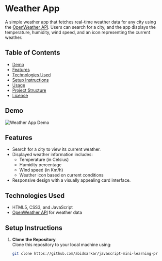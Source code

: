 # Weather App

A simple weather app that fetches real-time weather data for any city using the [OpenWeather API](https://openweathermap.org/). Users can search for a city, and the app displays the temperature, humidity, wind speed, and an icon representing the current weather.

## Table of Contents
- [Demo](#demo)
- [Features](#features)
- [Technologies Used](#technologies-used)
- [Setup Instructions](#setup-instructions)
- [Usage](#usage)
- [Project Structure](#project-structure)
- [License](#license)

## Demo
![Weather App Demo](img/demo.png)

## Features
- Search for a city to view its current weather.
- Displayed weather information includes:
  - Temperature (in Celsius)
  - Humidity percentage
  - Wind speed (in Km/h)
  - Weather icon based on current conditions
- Responsive design with a visually appealing card interface.

## Technologies Used
- HTML5, CSS3, and JavaScript
- [OpenWeather API](https://openweathermap.org/) for weather data

## Setup Instructions

1. **Clone the Repository**  
   Clone this repository to your local machine using:
   ```bash
   git clone https://github.com/abidsarkar/javascript-mini-learning-project.git
